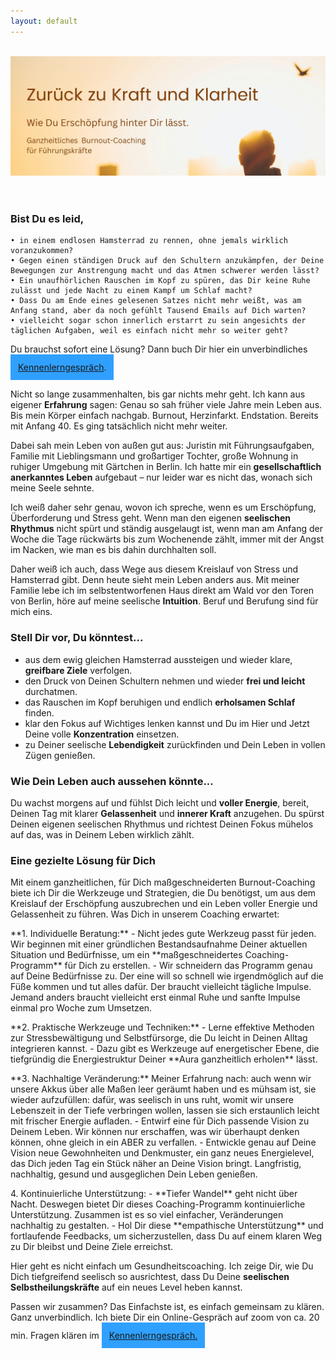 ```yaml
---
layout: default
---
```

<br/>
<img src="/assets/2024-06-14-Ganzheitliches Burnout Coaching.jpg" alt="" style="max-width:100%"/>

<header>
	<h2> </h2>
	</header>

### Bist Du es leid, 
    • in einem endlosen Hamsterrad zu rennen, ohne jemals wirklich voranzukommen?
    • Gegen einen ständigen Druck auf den Schultern anzukämpfen, der Deine Bewegungen zur Anstrengung macht und das Atmen schwerer werden lässt?
    • Ein unaufhörlichen Rauschen im Kopf zu spüren, das Dir keine Ruhe zulässt und jede Nacht zu einem Kampf um Schlaf macht?
    • Dass Du am Ende eines gelesenen Satzes nicht mehr weißt, was am Anfang stand, aber da noch gefühlt Tausend Emails auf Dich warten?
    • vielleicht sogar schon innerlich erstarrt zu sein angesichts der täglichen Aufgaben, weil es einfach nicht mehr so weiter geht?

Du brauchst sofort eine Lösung? Dann buch Dir hier ein unverbindliches 
<span style='display:inline-block;padding:12px;background:#30A0ff'>
[Kennenlerngespräch](https://traumatherapie.youcanbook.me).
</span>

Nicht so lange zusammenhalten, bis gar nichts mehr geht. Ich kann aus eigener **Erfahrung** sagen: Genau so sah früher viele Jahre mein Leben aus. Bis mein Körper einfach nachgab. Burnout, Herzinfarkt. Endstation. Bereits mit Anfang 40. Es ging tatsächlich nicht mehr weiter. 

Dabei sah mein Leben von außen gut aus: Juristin mit Führungsaufgaben, Familie mit Lieblingsmann und großartiger Tochter, große Wohnung in ruhiger Umgebung mit Gärtchen in Berlin. Ich hatte mir ein **gesellschaftlich anerkanntes Leben** aufgebaut – nur leider war es nicht das, wonach sich meine Seele sehnte.   
 
Ich weiß daher sehr genau, wovon ich spreche, wenn es um Erschöpfung, Überforderung und Stress geht. Wenn man den eigenen **seelischen Rhythmus** nicht spürt und ständig ausgelaugt ist, wenn man am Anfang der Woche die Tage rückwärts bis zum Wochenende zählt, immer mit der Angst im Nacken, wie man es bis dahin durchhalten soll. 

Daher weiß ich auch, dass Wege aus diesem Kreislauf von Stress und Hamsterrad gibt. Denn heute sieht mein Leben anders aus. Mit meiner Familie lebe ich im selbstentworfenen Haus direkt am Wald vor den Toren von Berlin, höre auf meine seelische **Intuition**. Beruf und Berufung sind für mich eins. 

### Stell Dir vor, Du könntest...
- aus dem ewig gleichen Hamsterrad aussteigen und wieder klare, **greifbare Ziele** verfolgen.
- den Druck von Deinen Schultern nehmen und wieder **frei und leicht** durchatmen.
- das Rauschen im Kopf beruhigen und endlich **erholsamen Schlaf** finden.
- klar den Fokus auf Wichtiges lenken kannst und Du im Hier und Jetzt Deine volle **Konzentration** einsetzen.
- zu Deiner seelische **Lebendigkeit** zurückfinden und Dein Leben in vollen Zügen genießen.
 
### Wie Dein Leben auch aussehen könnte...
Du wachst morgens auf und fühlst Dich leicht und **voller Energie**, bereit, Deinen Tag mit klarer **Gelassenheit** und **innerer Kraft** anzugehen. Du spürst Deinen eigenen seelischen Rhythmus und richtest Deinen Fokus mühelos auf das, was in Deinem Leben wirklich zählt. 

### Eine gezielte Lösung für Dich
Mit einem ganzheitlichen, für Dich maßgeschneiderten Burnout-Coaching biete ich Dir die Werkzeuge und Strategien, die Du benötigst, um aus dem Kreislauf der Erschöpfung auszubrechen und ein Leben voller Energie und Gelassenheit zu führen.
Was Dich in unserem Coaching erwartet:
<p></p>
**1. Individuelle Beratung:**
- Nicht jedes gute Werkzeug passt für jeden. Wir beginnen mit einer gründlichen Bestandsaufnahme Deiner aktuellen Situation und Bedürfnisse, um ein **maßgeschneidertes Coaching-Programm** für Dich zu erstellen.
- Wir schneidern das Programm genau auf Deine Bedürfnisse zu. Der eine will so schnell wie irgendmöglich auf die Füße kommen und tut alles dafür. Der braucht vielleicht tägliche Impulse. Jemand anders braucht vielleicht erst einmal Ruhe und sanfte Impulse einmal pro Woche zum Umsetzen.
<p></p>
**2. Praktische Werkzeuge und Techniken:**
- Lerne effektive Methoden zur Stressbewältigung und Selbstfürsorge, die Du leicht in Deinen Alltag integrieren kannst. 
- Dazu gibt es Werkzeuge auf energetischer Ebene, die tiefgründig die Energiestruktur Deiner **Aura ganzheitlich erholen** lässt. 
<p></p>
**3. Nachhaltige Veränderung:**
Meiner Erfahrung nach: auch wenn wir unsere Akkus über alle Maßen leer geräumt haben und es mühsam ist, sie wieder aufzufüllen: dafür, was seelisch in uns ruht, womit wir unsere Lebenszeit in der Tiefe verbringen wollen, lassen sie sich erstaunlich leicht mit frischer Energie aufladen. 
- Entwirf eine für Dich passende Vision zu Deinem Leben. Wir können nur erschaffen, was wir überhaupt denken können, ohne gleich in ein ABER zu verfallen. 
- Entwickle genau auf Deine Vision neue Gewohnheiten und Denkmuster, ein ganz neues Energielevel, das Dich jeden Tag ein Stück näher an Deine Vision bringt. Langfristig, nachhaltig, gesund und ausgeglichen Dein Leben genießen.
<p></p>
4. Kontinuierliche Unterstützung:
- **Tiefer Wandel** geht nicht über Nacht. Deswegen bietet Dir dieses Coaching-Programm kontinuierliche Unterstützung. Zusammen ist es so viel einfacher, Veränderungen nachhaltig zu gestalten.
- Hol Dir diese **empathische Unterstützung** und fortlaufende Feedbacks, um sicherzustellen, dass Du auf einem klaren Weg zu Dir bleibst und Deine Ziele erreichst.

Hier geht es nicht einfach um Gesundheitscoaching. Ich zeige Dir, wie Du Dich tiefgreifend seelisch so ausrichtest, dass Du Deine **seelischen Selbstheilungskräfte** auf ein neues Level heben kannst.

Passen wir zusammen? Das Einfachste ist, es einfach gemeinsam zu klären. Ganz unverbindlich. Ich biete Dir ein Online-Gespräch auf zoom von ca. 20 min. Fragen klären im 
<span style='display:inline-block;padding:12px;background:#30A0ff'>
[Kennenlerngespräch.](https://traumatherapie.youcanbook.me)
</span>










  
